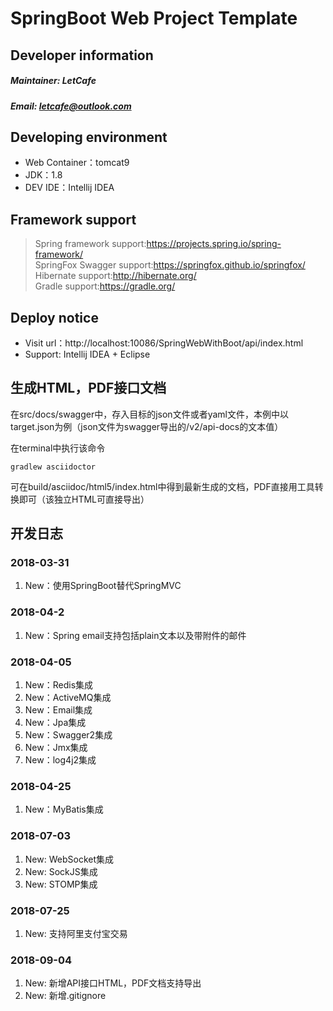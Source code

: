 # SpringBoot Web Project Template
## Developer information
##### Maintainer: LetCafe
##### Email: letcafe@outlook.com
## Developing environment
+ Web Container：tomcat9
+ JDK：1.8
+ DEV IDE：Intellij IDEA
## Framework support
>Spring framework support:https://projects.spring.io/spring-framework/  
>SpringFox Swagger support:https://springfox.github.io/springfox/  
>Hibernate support:http://hibernate.org/  
>Gradle support:https://gradle.org/

## Deploy notice
+ Visit url：http://localhost:10086/SpringWebWithBoot/api/index.html
+ Support: Intellij IDEA + Eclipse

## 生成HTML，PDF接口文档
在src/docs/swagger中，存入目标的json文件或者yaml文件，本例中以target.json为例（json文件为swagger导出的/v2/api-docs的文本值）

在terminal中执行该命令

    gradlew asciidoctor
    
可在build/asciidoc/html5/index.html中得到最新生成的文档，PDF直接用工具转换即可（该独立HTML可直接导出）

## 开发日志
### 2018-03-31 
1. New：使用SpringBoot替代SpringMVC

### 2018-04-2 
1. New：Spring email支持包括plain文本以及带附件的邮件

### 2018-04-05 
1. New：Redis集成
2. New：ActiveMQ集成
3. New：Email集成
4. New：Jpa集成
5. New：Swagger2集成
6. New：Jmx集成
7. New：log4j2集成

### 2018-04-25 
1. New：MyBatis集成

### 2018-07-03
1. New: WebSocket集成
2. New: SockJS集成
3. New: STOMP集成

### 2018-07-25
1. New: 支持阿里支付宝交易

### 2018-09-04
1. New: 新增API接口HTML，PDF文档支持导出
1. New: 新增.gitignore

